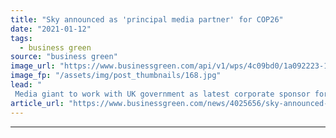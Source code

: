 ```yaml
---
title: "Sky announced as 'principal media partner' for COP26"
date: "2021-01-12"
tags: 
  - business green
source: "business green"
image_url: "https://www.businessgreen.com/api/v1/wps/4c09bd0/1a092223-1c74-4a6f-9ba3-fe3cd2591dc2/2/Hybrid-Sky-Engineer-Van-2020-0009-185x114.jpg"
image_fp: "/assets/img/post_thumbnails/168.jpg"
lead: "
 Media giant to work with UK government as latest corporate sponsor for crucial climate summit, as it also unveiled a clutch of new green broadcasting commitments ..."
article_url: "https://www.businessgreen.com/news/4025656/sky-announced-principal-media-partner-cop26"
---
```


---
